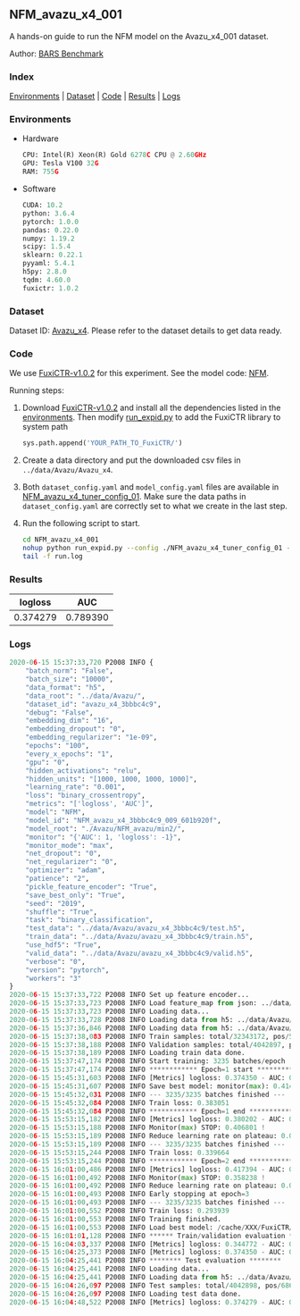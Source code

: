 ## NFM_avazu_x4_001

A hands-on guide to run the NFM model on the Avazu_x4_001 dataset.

Author: [BARS Benchmark](https://github.com/reczoo/BARS/blob/main/CITATION)

### Index
[Environments](#Environments) | [Dataset](#Dataset) | [Code](#Code) | [Results](#Results) | [Logs](#Logs)

### Environments
+ Hardware

  ```python
  CPU: Intel(R) Xeon(R) Gold 6278C CPU @ 2.60GHz
  GPU: Tesla V100 32G
  RAM: 755G

  ```

+ Software

  ```python
  CUDA: 10.2
  python: 3.6.4
  pytorch: 1.0.0
  pandas: 0.22.0
  numpy: 1.19.2
  scipy: 1.5.4
  sklearn: 0.22.1
  pyyaml: 5.4.1
  h5py: 2.8.0
  tqdm: 4.60.0
  fuxictr: 1.0.2
  ```

### Dataset
Dataset ID: [Avazu_x4](https://github.com/reczoo/Datasets/tree/main/Avazu/Avazu_x4). Please refer to the dataset details to get data ready.

### Code

We use [FuxiCTR-v1.0.2](https://github.com/reczoo/FuxiCTR/tree/v1.0.2) for this experiment. See the model code: [NFM](https://github.com/reczoo/FuxiCTR/blob/v1.0.2/fuxictr/pytorch/models/NFM.py).

Running steps:

1. Download [FuxiCTR-v1.0.2](https://github.com/reczoo/FuxiCTR/archive/refs/tags/v1.0.2.zip) and install all the dependencies listed in the [environments](#environments). Then modify [run_expid.py](./run_expid.py#L5) to add the FuxiCTR library to system path
    
    ```python
    sys.path.append('YOUR_PATH_TO_FuxiCTR/')
    ```

2. Create a data directory and put the downloaded csv files in `../data/Avazu/Avazu_x4`.

3. Both `dataset_config.yaml` and `model_config.yaml` files are available in [NFM_avazu_x4_tuner_config_01](./NFM_avazu_x4_tuner_config_01). Make sure the data paths in `dataset_config.yaml` are correctly set to what we create in the last step.

4. Run the following script to start.

    ```bash
    cd NFM_avazu_x4_001
    nohup python run_expid.py --config ./NFM_avazu_x4_tuner_config_01 --expid NFM_avazu_x4_009_d6601a18 --gpu 0 > run.log &
    tail -f run.log
    ```

### Results

| logloss | AUC  |
|:--------------------:|:--------------------:|
| 0.374279 | 0.789390  |


### Logs
```python
2020-06-15 15:37:33,720 P2008 INFO {
    "batch_norm": "False",
    "batch_size": "10000",
    "data_format": "h5",
    "data_root": "../data/Avazu/",
    "dataset_id": "avazu_x4_3bbbc4c9",
    "debug": "False",
    "embedding_dim": "16",
    "embedding_dropout": "0",
    "embedding_regularizer": "1e-09",
    "epochs": "100",
    "every_x_epochs": "1",
    "gpu": "0",
    "hidden_activations": "relu",
    "hidden_units": "[1000, 1000, 1000, 1000]",
    "learning_rate": "0.001",
    "loss": "binary_crossentropy",
    "metrics": "['logloss', 'AUC']",
    "model": "NFM",
    "model_id": "NFM_avazu_x4_3bbbc4c9_009_601b920f",
    "model_root": "./Avazu/NFM_avazu/min2/",
    "monitor": "{'AUC': 1, 'logloss': -1}",
    "monitor_mode": "max",
    "net_dropout": "0",
    "net_regularizer": "0",
    "optimizer": "adam",
    "patience": "2",
    "pickle_feature_encoder": "True",
    "save_best_only": "True",
    "seed": "2019",
    "shuffle": "True",
    "task": "binary_classification",
    "test_data": "../data/Avazu/avazu_x4_3bbbc4c9/test.h5",
    "train_data": "../data/Avazu/avazu_x4_3bbbc4c9/train.h5",
    "use_hdf5": "True",
    "valid_data": "../data/Avazu/avazu_x4_3bbbc4c9/valid.h5",
    "verbose": "0",
    "version": "pytorch",
    "workers": "3"
}
2020-06-15 15:37:33,722 P2008 INFO Set up feature encoder...
2020-06-15 15:37:33,723 P2008 INFO Load feature_map from json: ../data/Avazu/avazu_x4_3bbbc4c9/feature_map.json
2020-06-15 15:37:33,723 P2008 INFO Loading data...
2020-06-15 15:37:33,728 P2008 INFO Loading data from h5: ../data/Avazu/avazu_x4_3bbbc4c9/train.h5
2020-06-15 15:37:36,846 P2008 INFO Loading data from h5: ../data/Avazu/avazu_x4_3bbbc4c9/valid.h5
2020-06-15 15:37:38,083 P2008 INFO Train samples: total/32343172, pos/5492052, neg/26851120, ratio/16.98%
2020-06-15 15:37:38,188 P2008 INFO Validation samples: total/4042897, pos/686507, neg/3356390, ratio/16.98%
2020-06-15 15:37:38,189 P2008 INFO Loading train data done.
2020-06-15 15:37:47,174 P2008 INFO Start training: 3235 batches/epoch
2020-06-15 15:37:47,174 P2008 INFO ************ Epoch=1 start ************
2020-06-15 15:45:31,603 P2008 INFO [Metrics] logloss: 0.374350 - AUC: 0.789300
2020-06-15 15:45:31,607 P2008 INFO Save best model: monitor(max): 0.414951
2020-06-15 15:45:32,031 P2008 INFO --- 3235/3235 batches finished ---
2020-06-15 15:45:32,084 P2008 INFO Train loss: 0.383051
2020-06-15 15:45:32,084 P2008 INFO ************ Epoch=1 end ************
2020-06-15 15:53:15,182 P2008 INFO [Metrics] logloss: 0.380202 - AUC: 0.787004
2020-06-15 15:53:15,188 P2008 INFO Monitor(max) STOP: 0.406801 !
2020-06-15 15:53:15,189 P2008 INFO Reduce learning rate on plateau: 0.000100
2020-06-15 15:53:15,189 P2008 INFO --- 3235/3235 batches finished ---
2020-06-15 15:53:15,244 P2008 INFO Train loss: 0.339664
2020-06-15 15:53:15,244 P2008 INFO ************ Epoch=2 end ************
2020-06-15 16:01:00,486 P2008 INFO [Metrics] logloss: 0.417394 - AUC: 0.775632
2020-06-15 16:01:00,492 P2008 INFO Monitor(max) STOP: 0.358238 !
2020-06-15 16:01:00,492 P2008 INFO Reduce learning rate on plateau: 0.000010
2020-06-15 16:01:00,493 P2008 INFO Early stopping at epoch=3
2020-06-15 16:01:00,493 P2008 INFO --- 3235/3235 batches finished ---
2020-06-15 16:01:00,552 P2008 INFO Train loss: 0.293939
2020-06-15 16:01:00,553 P2008 INFO Training finished.
2020-06-15 16:01:00,553 P2008 INFO Load best model: /cache/XXX/FuxiCTR/benchmarks/Avazu/NFM_avazu/min2/avazu_x4_3bbbc4c9/NFM_avazu_x4_3bbbc4c9_009_601b920f_model.ckpt
2020-06-15 16:01:01,128 P2008 INFO ****** Train/validation evaluation ******
2020-06-15 16:04:03,337 P2008 INFO [Metrics] logloss: 0.344772 - AUC: 0.837206
2020-06-15 16:04:25,373 P2008 INFO [Metrics] logloss: 0.374350 - AUC: 0.789300
2020-06-15 16:04:25,441 P2008 INFO ******** Test evaluation ********
2020-06-15 16:04:25,441 P2008 INFO Loading data...
2020-06-15 16:04:25,441 P2008 INFO Loading data from h5: ../data/Avazu/avazu_x4_3bbbc4c9/test.h5
2020-06-15 16:04:26,097 P2008 INFO Test samples: total/4042898, pos/686507, neg/3356391, ratio/16.98%
2020-06-15 16:04:26,097 P2008 INFO Loading test data done.
2020-06-15 16:04:48,522 P2008 INFO [Metrics] logloss: 0.374279 - AUC: 0.789390

```
